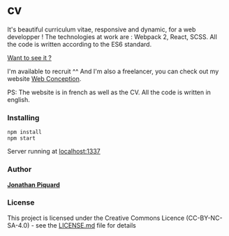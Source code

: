 
# cv

It's beautiful curriculum vitae, responsive and dynamic, for a web developper !
The technologies at work are : Webpack 2, React, SCSS. All the code is written according to the ES6 standard.

[Want to see it ?](https://webconception.fr/cv)

I'm available to recruit ^^ And I'm also a freelancer, you can check out my website [Web Conception](https://webconception.fr/).

PS: The website is in french as well as the CV. All the code is written in english.

### Installing
```
npm install
npm start
```
Server running at [localhost:1337](http://localhost:1337/)

### Author

**[Jonathan Piquard](https://github.com/JonathanPiquard)**

### License

This project is licensed under the Creative Commons Licence (CC-BY-NC-SA-4.0) - see the [LICENSE.md](LICENSE.md) file for details
